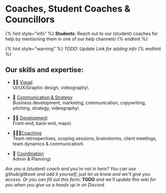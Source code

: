 # Coaches, Student Coaches & Councillors

{% hint style="info" %}
**Students**: Reach out to our (student) coaches for help by mentioning them in one of our help channels!
{% endhint %}

{% hint style="warning" %}
_TODO: Update Link for adding info_
{% endhint %}

## Our skills and expertise:

* 👩‍🎤 [Visual](visual.md)\
  UI/UX/Graphic design, videography\

* 🦄 [Communication & Strategy](communication-and-strategy.md)\
  Business development, marketing, communication, copywriting, pitching, strategy, videography\

* 🦹🏽 [Development](development.md)\
  Front-end, back-end, maps\

* 🧙🏼‍♀️[Coaching](coaching.md)\
  Team retrospectives, scoping sessions, brainstorms, client meetings, team dynamics & communication\

* 🐙 [Coordination](coordination.md)\
  Admin & Planning\


_Are you a (student) coach and you're not in here? You can use github/gitbook and add it yourself; just let us know and we'll give you access. Or you can fill out this form:_ **TODO** _and we'll update this wiki for you when you give us a heads up in on Discord._
